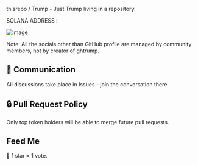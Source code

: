 thisrepo / Trump - Just Trump living in a repository.

SOLANA ADDRESS : 

![image](https://github.com/user-attachments/assets/4066ee27-184a-4c4c-a308-81e549558111)

Note: All the socials other than GitHub profile are managed by community members, not by creator of ghtrump.

## 💬 Communication
All discussions take place in Issues - join the conversation there.

## 🔒 Pull Request Policy
Only top token holders will be able to merge future pull requests.

## Feed Me
🌟 1 star = 1 vote.




<!---
thisrepotrump/thisrepotrump is a ✨ special ✨ repository because its `README.md` (this file) appears on your GitHub profile.
You can click the Preview link to take a look at your changes.
--->
